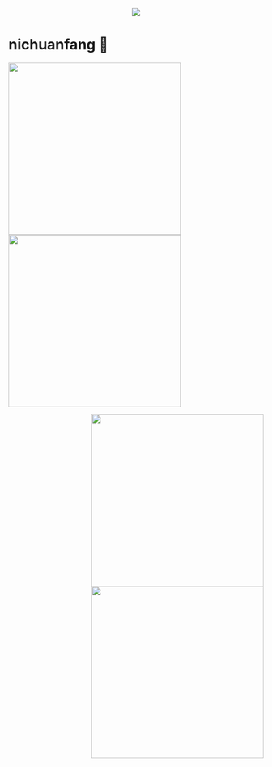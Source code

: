 <a href="https://github.com/nichuanfang">

  <p align="center">
    <img src="https://github-profile-trophy.vercel.app/?username=nichuanfang&column=7&theme=onedark"/>
  </p>

</a>


# nichuanfang 🌝
<p align="left">
  <img width="340px" src="https://github-readme-stats.vercel.app/api?username=nichuanfang&theme=monokai&count_private=true&show_icons=true">
  <img width="340px" src="https://github-readme-stats.vercel.app/api/top-langs/?username=nichuanfang&theme=vue-dark&layout=compact">
</p>

<p align="right">
  <a href="https://github.com/nichuanfang/crawler">
    <img width="340px" src="https://github-readme-stats.vercel.app/api/pin?username=nichuanfang&repo=crawler&theme=dark">
  </a>
  <a href="https://github.com/nichuanfang/config-server"> 
    <img width="340px" src="https://github-readme-stats.vercel.app/api/pin?username=nichuanfang&repo=config-server&theme=dark">
  </a>
</p>
